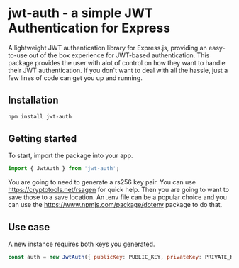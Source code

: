 # jwt-auth - a simple JWT Authentication for Express

A lightweight JWT authentication library for Express.js, providing an easy-to-use out of the box experience for JWT-based authentication.
This package provides the user with alot of control on how they want to handle their JWT authentication. If you don't want to deal with all the hassle, just a few lines of code can get you up and running.

## Installation

```bash
npm install jwt-auth
```

## Getting started

To start, import the package into your app.

```javascript
import { JwtAuth } from 'jwt-auth';
```

You are going to need to generate a rs256 key pair. You can use https://cryptotools.net/rsagen for quick help.
Then you are going to want to save those to a save location. An .env file can be a popular choice and you can use the https://www.npmjs.com/package/dotenv package to do that.

## Use case

A new instance requires both keys you generated.

```javascript
const auth = new JwtAuth({ publicKey: PUBLIC_KEY, privateKey: PRIVATE_KEY });
```
